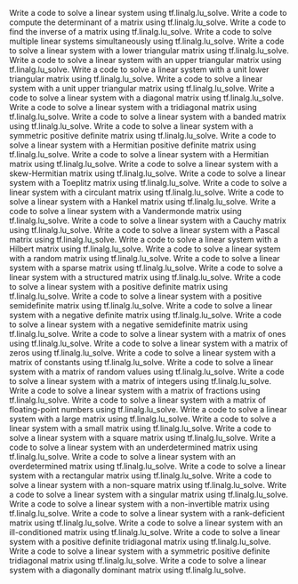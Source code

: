 Write a code to solve a linear system using tf.linalg.lu_solve.
Write a code to compute the determinant of a matrix using tf.linalg.lu_solve.
Write a code to find the inverse of a matrix using tf.linalg.lu_solve.
Write a code to solve multiple linear systems simultaneously using tf.linalg.lu_solve.
Write a code to solve a linear system with a lower triangular matrix using tf.linalg.lu_solve.
Write a code to solve a linear system with an upper triangular matrix using tf.linalg.lu_solve.
Write a code to solve a linear system with a unit lower triangular matrix using tf.linalg.lu_solve.
Write a code to solve a linear system with a unit upper triangular matrix using tf.linalg.lu_solve.
Write a code to solve a linear system with a diagonal matrix using tf.linalg.lu_solve.
Write a code to solve a linear system with a tridiagonal matrix using tf.linalg.lu_solve.
Write a code to solve a linear system with a banded matrix using tf.linalg.lu_solve.
Write a code to solve a linear system with a symmetric positive definite matrix using tf.linalg.lu_solve.
Write a code to solve a linear system with a Hermitian positive definite matrix using tf.linalg.lu_solve.
Write a code to solve a linear system with a Hermitian matrix using tf.linalg.lu_solve.
Write a code to solve a linear system with a skew-Hermitian matrix using tf.linalg.lu_solve.
Write a code to solve a linear system with a Toeplitz matrix using tf.linalg.lu_solve.
Write a code to solve a linear system with a circulant matrix using tf.linalg.lu_solve.
Write a code to solve a linear system with a Hankel matrix using tf.linalg.lu_solve.
Write a code to solve a linear system with a Vandermonde matrix using tf.linalg.lu_solve.
Write a code to solve a linear system with a Cauchy matrix using tf.linalg.lu_solve.
Write a code to solve a linear system with a Pascal matrix using tf.linalg.lu_solve.
Write a code to solve a linear system with a Hilbert matrix using tf.linalg.lu_solve.
Write a code to solve a linear system with a random matrix using tf.linalg.lu_solve.
Write a code to solve a linear system with a sparse matrix using tf.linalg.lu_solve.
Write a code to solve a linear system with a structured matrix using tf.linalg.lu_solve.
Write a code to solve a linear system with a positive definite matrix using tf.linalg.lu_solve.
Write a code to solve a linear system with a positive semidefinite matrix using tf.linalg.lu_solve.
Write a code to solve a linear system with a negative definite matrix using tf.linalg.lu_solve.
Write a code to solve a linear system with a negative semidefinite matrix using tf.linalg.lu_solve.
Write a code to solve a linear system with a matrix of ones using tf.linalg.lu_solve.
Write a code to solve a linear system with a matrix of zeros using tf.linalg.lu_solve.
Write a code to solve a linear system with a matrix of constants using tf.linalg.lu_solve.
Write a code to solve a linear system with a matrix of random values using tf.linalg.lu_solve.
Write a code to solve a linear system with a matrix of integers using tf.linalg.lu_solve.
Write a code to solve a linear system with a matrix of fractions using tf.linalg.lu_solve.
Write a code to solve a linear system with a matrix of floating-point numbers using tf.linalg.lu_solve.
Write a code to solve a linear system with a large matrix using tf.linalg.lu_solve.
Write a code to solve a linear system with a small matrix using tf.linalg.lu_solve.
Write a code to solve a linear system with a square matrix using tf.linalg.lu_solve.
Write a code to solve a linear system with an underdetermined matrix using tf.linalg.lu_solve.
Write a code to solve a linear system with an overdetermined matrix using tf.linalg.lu_solve.
Write a code to solve a linear system with a rectangular matrix using tf.linalg.lu_solve.
Write a code to solve a linear system with a non-square matrix using tf.linalg.lu_solve.
Write a code to solve a linear system with a singular matrix using tf.linalg.lu_solve.
Write a code to solve a linear system with a non-invertible matrix using tf.linalg.lu_solve.
Write a code to solve a linear system with a rank-deficient matrix using tf.linalg.lu_solve.
Write a code to solve a linear system with an ill-conditioned matrix using tf.linalg.lu_solve.
Write a code to solve a linear system with a positive definite tridiagonal matrix using tf.linalg.lu_solve.
Write a code to solve a linear system with a symmetric positive definite tridiagonal matrix using tf.linalg.lu_solve.
Write a code to solve a linear system with a diagonally dominant matrix using tf.linalg.lu_solve.